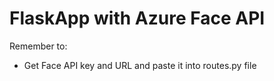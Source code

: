 # FlaskApp with Azure Face API

Remember to:
- Get Face API key and URL and paste it into routes.py file
